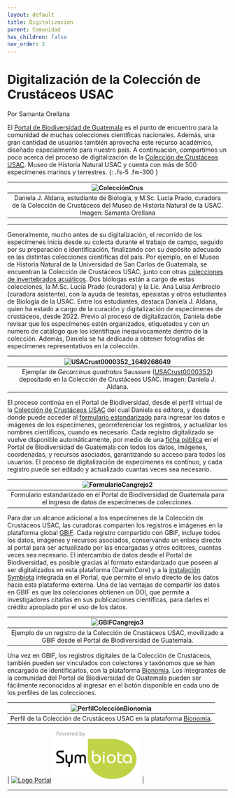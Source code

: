 ```yaml
---
layout: default
title: Digitalización
parent: Comunidad
has_children: false
nav_order: 2
---
```


# Digitalización de la Colección de Crustáceos USAC
Por Samanta Orellana

El [Portal de Biodiversidad de Guatemala](https://biodiversidad.gt) es el punto de encuentro para la comunidad de muchas colecciones científicas nacionales. Además, una gran cantidad de usuarios también aprovecha este recurso académico, diseñado especialmente para nuestro país. A continuación, compartimos un poco acerca del proceso de digitalización de la [Colección de Crustáceos USAC](https://tinyurl.com/usacru). Museo de Historia Natural USAC y cuenta con más de 500 especímenes marinos y terrestres.
{: .fs-5 .fw-300 }

|![ColecciónCrus](https://github.com/GuatemalaPortal/guatemalaportal.github.io/assets/69399374/b395a673-95fb-4100-8029-4299d0cc43d6)|
|:--:|
|Daniela J. Aldana, estudiante de Biología, y M.Sc. Lucía Prado, curadora de la Colección de Crustáceos del Museo de Historia Natural de la USAC. Imagen: Samanta Orellana|

---

Generalmente, mucho antes de su digitalización, el recorrido de los especímenes inicia desde su colecta durante el trabajo de campo, seguido por su preparación e identificación, finalizando con su depósito adecuado en las distintas colecciones científicas del país. Por ejemplo, en el Museo de Historia Natural de la Universidad de San Carlos de Guatemala, se encuentran la Colección de Crustáceos USAC, junto con otras [colecciones de invertebrados acuáticos](https://cbm.ccqqfar.usac.edu.gt/inicio/coleccion-de-invertebrados-acuaticos/). Dos biólogas están a cargo de estas colecciones, la M.Sc. Lucía Prado (curadora) y la Lic. Ana Luisa Ambrocio (curadora asistente), con la ayuda de tesistas, epesistas y otros estudiantes de Biología de la USAC. Entre los estudiantes, destaca Daniela J. Aldana, quien ha estado a cargo de la curación y digitalización de especímenes de crustáceos, desde 2022. Previo al proceso de digitalización, Daniela debe revisar que los especímenes estén organizados, etiquetados y con un número de catálogo que los identifique inequívocamente dentro de la colección. Además, Daniela se ha dedicado a obtener fotografías de especímenes representativos en la colección.

|![USACrust0000352_1649268649](https://github.com/GuatemalaPortal/guatemalaportal.github.io/assets/69399374/23c0b73c-44f5-4af9-8ed8-4dfc9f6b28a6)|
|:--:|
|Ejemplar de _Gecarcinus quadratus_ Saussure ([USACrust0000352](SACrust0000352 )) depositado en la Colección de Crustáceos USAC. Imagen: Daniela J. Aldana.|


El proceso continúa en el Portal de Biodiversidad, desde el perfil virtual de la [Colección de Crustáceos USAC](https://tinyurl.com) del cual Daniela es editora, y desde donde puede acceder al [formulario estandarizado](https://guatemalaportal.github.io/docs/colecciones/intro/datos/ingresodatos/) para ingresar los datos e imágenes de los especímenes, georreferenciar los registros, y actualizar los nombres científicos, cuando es necesario. Cada registro digitalizado se vuelve disponible automáticamente, por medio de una [ficha pública](https://biodiversidad.gt/portal/collections/individual/index.php?occid=308055) en el Portal de Biodiversidad de Guatemala con todos los datos, imágenes, coordenadas, y recursos asociados, garantizando su acceso para todos los usuarios. El proceso de digitalización de especímenes es contínuo, y cada registro puede ser editado y actualizado cuantas veces sea necesario. 

|![FormularioCangrejo2](https://github.com/GuatemalaPortal/guatemalaportal.github.io/assets/69399374/771a953e-c7bb-4812-8bec-2189ae9cfd16)|
|:--:|
|Formulario estandarizado en el Portal de Biodiversidad de Guatemala para el ingreso de datos de especímenes de colecciones.|

Para dar un alcance adicional a los especímenes de la Colección de Crustáceos USAC, las curadoras comparten los registros e imágenes en la plataforma global [GBIF](https://guatemalaportal.github.io/docs/colecciones/gbif/publicar/). Cada registro compartido con GBIF, incluye todos los datos, imágenes y recursos asociados, conservando un enlace directo al portal para ser actualizado por las encargadas y otros editores, cuantas veces sea necesario. El intercambio de datos desde el Portal de Biodiversidad, es posible gracias al formato estandarizado que poseen al ser digitalizados en esta plataforma (DarwinCore) y a la [instalación Symbiota](http://tinyurl.com/portalgbif) integrada en el Portal, que permite el envío directo de los datos hacia esta plataforma externa. Una de las ventajas de compartir los datos en GBIF es que las colecciones obtienen un DOI, que permite a investigadores citarlas en sus publicaciones científicas, para darles el crédito apropiado por el uso de los datos.

|![GBIFCangrejo3](https://github.com/GuatemalaPortal/guatemalaportal.github.io/assets/69399374/8de5b004-6c41-479b-92b3-9dc0ad8d5891)|
|:--:|
|Ejemplo de un registro de la Colección de Crustáceos USAC, movilizado a GBIF desde el Portal de Biodiversidad de Guatemala.|

Una vez en GBIF, los registros digitales de la Colección de Crustáceos, también pueden ser vinculados con colectores y taxónomos que se han encargado de identificarlos, con la plataforma [Bionomia](https://guatemalaportal.github.io/docs/colecciones/bionomia/). Los integrantes de la comunidad del Portal de Biodiversidad de Guatemala pueden ser fácilmente reconocidos al ingresar en el botón disponible en cada uno de los perfiles de las colecciones.

|![PerfilColecciónBionomia](https://github.com/GuatemalaPortal/guatemalaportal.github.io/assets/69399374/c3db479b-3a47-4920-8e40-6ff002281391)|
|:--:|
|Perfil de la Colección de Crustáceos USAC en la plataforma [Bionomia](https://es.bionomia.net/dataset/049fe945-6ef0-445a-bd88-f7337af1bb90).|

| [<img src="https://github.com/ksorellana/ksorellana.github.io/blob/main/_layouts/LogoPortalFotos.jpg?raw=true" alt="Logo Portal" width="300" height="300">](https://biodiversidad.gt/portal/)  [<img src="https://github.com/GuatemalaPortal/guatemalaportal.github.io/blob/main/static/PowerdBy.jpg?raw=true" alt="Logo Symbiota" width="200" height="120" >](https://symbiota.org/es) |

---
